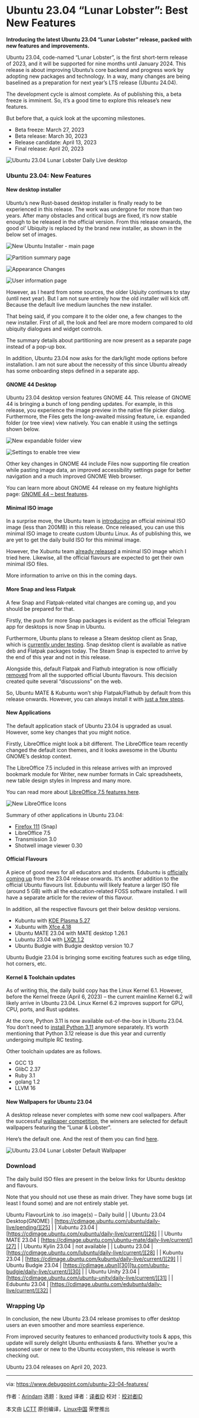 [#]: subject: "Ubuntu 23.04 “Lunar Lobster”: Best New Features"
[#]: via: "https://www.debugpoint.com/ubuntu-23-04-features/"
[#]: author: "Arindam https://www.debugpoint.com/author/admin1/"
[#]: collector: "lkxed"
[#]: translator: " "
[#]: reviewer: " "
[#]: publisher: " "
[#]: url: " "

Ubuntu 23.04 “Lunar Lobster”: Best New Features
======

**Introducing the latest Ubuntu 23.04 “Lunar Lobster” release, packed with new features and improvements.**

Ubuntu 23.04, code-named “Lunar Lobster”, is the first short-term release of 2023, and it will be supported for nine months until January 2024. This release is about improving Ubuntu’s core backend and progress work by adopting new packages and technology. In a way, many changes are being baselined as a preparation for next year’s LTS release (Ubuntu 24.04).

The development cycle is almost complete. As of publishing this, a beta freeze is imminent. So, it’s a good time to explore this release’s new features.

But before that, a quick look at the upcoming milestones.

- Beta freeze: March 27, 2023
- Beta release: March 30, 2023
- Release candidate: April 13, 2023
- Final release: April 20, 2023

![Ubuntu 23.04 Lunar Lobster Daily Live desktop][1]

### Ubuntu 23.04: New Features

#### New desktop installer

Ubuntu’s new Rust-based desktop installer is finally ready to be experienced in this release. The work was undergone for more than two years. After many obstacles and critical bugs are fixed, it’s now stable enough to be released in the official version. From this release onwards, the good ol’ Ubiquity is replaced by the brand new installer, as shown in the below set of images.

![New Ubuntu Installer - main page][2]

![Partition summary page][3]

![Appearance Changes][4]

![User information page][5]

However, as I heard from some sources, the older Uqiuity continues to stay (until next year). But I am not sure entirely how the old installer will kick off. Because the default live medium launches the new installer.

That being said, if you compare it to the older one, a few changes to the new installer. First of all, the look and feel are more modern compared to old ubiquity dialogues and widget controls.

The summary details about partitioning are now present as a separate page instead of a pop-up box.

In addition, Ubuntu 23.04 now asks for the dark/light mode options before installation. I am not sure about the necessity of this since Ubuntu already has some onboarding steps defined in a separate app.

#### GNOME 44 Desktop

Ubuntu 23.04 desktop version features GNOME 44. This release of GNOME 44 is bringing a bunch of long pending updates. For example, in this release, you experience the image preview in the native file picker dialog. Furthermore, the Files gets the long-awaited missing feature, i.e. expanded folder (or tree view) view natively. You can enable it using the settings shown below.

![New expandable folder view][6]

![Settings to enable tree view][7]

Other key changes in GNOME 44 include Files now supporting file creation while pasting image data, an improved accessibility settings page for better navigation and a much improved GNOME Web browser.

You can learn more about GNOME 44 release on my feature highlights page: [GNOME 44 – best features][8].

#### Minimal ISO image

In a surprise move, the Ubuntu team is [introducing][9] an official minimal ISO image (less than 200MB) in this release. Once released, you can use this minimal ISO image to create custom Ubuntu Linux. As of publishing this, we are yet to get the daily build ISO for this minimal image.

However, the Xubuntu team [already released][10] a minimal ISO image which I tried here. Likewise, all the official flavours are expected to get their own minimal ISO files.

More information to arrive on this in the coming days.

#### More Snap and less Flatpak

A few Snap and Flatpak-related vital changes are coming up, and you should be prepared for that.

Firstly, the push for more Snap packages is evident as the official Telegram app for desktops is now Snap in Ubuntu.

Furthermore, Ubuntu plans to release a Steam desktop client as Snap, which is [currently under testing][11]. Snap desktop client is available as native deb and Flatpak packages today. The Steam Snap is expected to arrive by the end of this year and not in this release.

Alongside this, default Flatpak and Flathub integration is now officially [removed][12] from all the supported official Ubuntu flavours. This decision created quite several “discussions” on the web.

So, Ubuntu MATE & Kubuntu won’t ship Flatpak/Flathub by default from this release onwards. However, you can always install it with [just a few steps][13].

#### New Applications

The default application stack of Ubuntu 23.04 is upgraded as usual. However, some key changes that you might notice.

Firstly, LibreOffice might look a bit different. The LibreOffice team recently changed the default icon themes, and it looks awesome in the Ubuntu GNOME’s desktop context.

The LibreOffice 7.5 included in this release arrives with an improved bookmark module for Writer, new number formats in Calc spreadsheets, new table design styles in Impress and many more.

You can read more about [LibreOffice 7.5 features here][14].

![New LibreOffice Icons][15]

Summary of other applications in Ubuntu 23.04:

- [Firefox 111][16] (Snap)
- LibreOffice 7.5
- Transmission 3.0
- Shotwell image viewer 0.30

#### Official Flavours

A piece of good news for all educators and students. Edubuntu is [officially coming up][17] from the 23.04 release onwards. It’s another addition to the official Ubuntu flavours list. Edubuntu will likely feature a larger ISO file (around 5 GB) with all the education-related FOSS software installed. I will have a separate article for the review of this flavour.

In addition, all the respective flavours get their below desktop versions.

- Kubuntu with [KDE Plasma 5.27][18]
- Xubuntu with [Xfce 4.18][19]
- Ubuntu MATE 23.04 with MATE desktop 1.26.1
- Lubuntu 23.04 with [LXQt 1.2][20]
- Ubuntu Budgie with Budgie desktop version 10.7

Ubuntu Budgie 23.04 is bringing some exciting features such as edge tiling, hot corners, etc.

#### Kernel & Toolchain updates

As of writing this, the daily build copy has the Linux Kernel 6.1. However, before the Kernel freeze (April 6, 2023) – the current mainline Kernel 6.2 will likely arrive in Ubuntu 23.04. Linux Kernel 6.2 improves support for GPU, CPU, ports, and Rust updates.

At the core, Python 3.11 is now available out-of-the-box in Ubuntu 23.04. You don’t need to [install Python 3.11][21] anymore separately. It’s worth mentioning that Python 3.12 release is due this year and currently undergoing multiple RC testing.

Other toolchain updates are as follows.

- GCC 13
- GlibC 2.37
- Ruby 3.1
- golang 1.2
- LLVM 16

#### New Wallpapers for Ubuntu 23.04

A desktop release never completes with some new cool wallpapers. After the successful [wallpaper competition][22], the winners are selected for default wallpapers featuring the “Lunar & Lobster”.

Here’s the default one. And the rest of them you can find [here][23].

![Ubuntu 23.04 Lunar Lobster Default Wallpaper][24]

### Download

The daily build ISO files are present in the below links for Ubuntu desktop and flavours.

Note that you should not use these as main driver. They have some bugs (at least I found some) and are not entirely stable yet.

Ubuntu FlavourLink to .iso image(s) – Daily build |
| Ubuntu 23.04 Desktop(GNOME) | [https://cdimage.ubuntu.com/ubuntu/daily-live/pending/][25] |
| Xubuntu 23.04 | [https://cdimage.ubuntu.com/xubuntu/daily-live/current/][26] |
| Ubuntu MATE 23.04 | [https://cdimage.ubuntu.com/ubuntu-mate/daily-live/current/][27] |
| Ubuntu Kylin 23.04 | not available |
| Lubuntu 23.04 | [https://cdimage.ubuntu.com/lubuntu/daily-live/current/][28] |
| Kubuntu 23.04 | [https://cdimage.ubuntu.com/kubuntu/daily-live/current/][29] |
| Ubuntu Budgie 23.04 | [https://cdimage.ubun][30][tu.com/ubuntu-budgie/daily-live/current/][30] |
| Ubuntu Unity 23.04 | [https://cdimage.ubuntu.com/ubuntu-unity/daily-live/current/][31] |
| Edubuntu 23.04 | [https://cdimage.ubuntu.com/edubuntu/daily-live/current/][32] |

### Wrapping Up

In conclusion, the new Ubuntu 23.04 release promises to offer desktop users an even smoother and more seamless experience.

From improved security features to enhanced productivity tools & apps, this update will surely delight Ubuntu enthusiasts & fans. Whether you’re a seasoned user or new to the Ubuntu ecosystem, this release is worth checking out.

Ubuntu 23.04 releases on April 20, 2023.

--------------------------------------------------------------------------------

via: https://www.debugpoint.com/ubuntu-23-04-features/

作者：[Arindam][a]
选题：[lkxed][b]
译者：[译者ID](https://github.com/译者ID)
校对：[校对者ID](https://github.com/校对者ID)

本文由 [LCTT](https://github.com/LCTT/TranslateProject) 原创编译，[Linux中国](https://linux.cn/) 荣誉推出

[a]: https://www.debugpoint.com/author/admin1/
[b]: https://github.com/lkxed/
[1]: https://www.debugpoint.com/wp-content/uploads/2023/03/Ubuntu-23.04-Lunar-Lobster-Daily-Live-desktop.jpg
[2]: https://www.debugpoint.com/wp-content/uploads/2023/03/New-Ubuntu-Installer-main-page.jpg
[3]: https://www.debugpoint.com/wp-content/uploads/2023/03/Partition-summary-page.jpg
[4]: https://www.debugpoint.com/wp-content/uploads/2023/03/Appearane-changes.jpg
[5]: https://www.debugpoint.com/wp-content/uploads/2023/03/User-information-page.jpg
[6]: https://www.debugpoint.com/wp-content/uploads/2023/02/New-expandable-folder-view.jpg
[7]: https://www.debugpoint.com/wp-content/uploads/2023/02/Settings-to-enable-tree-view.jpg
[8]: https://www.debugpoint.com/gnome-44/
[9]: https://debugpointnews.com/ubuntu-mini-iso-announcement/
[10]: https://www.debugpoint.com/xubuntu-minimal/
[11]: https://discourse.ubuntu.com/t/steam-call-for-testing/34575
[12]: https://debugpointnews.com/ubuntu-flavours-flatpak/
[13]: https://www.debugpoint.com/how-to-install-flatpak-apps-ubuntu-linux/
[14]: https://www.debugpoint.com/libreoffice-7-5/
[15]: https://www.debugpoint.com/wp-content/uploads/2023/03/New-LibreOffice-Icons.jpg
[16]: https://debugpointnews.com/firefox-111/
[17]: https://discourse.ubuntu.com/t/announcing-edubuntu-revival/32929
[18]: https://www.debugpoint.com/kde-plasma-5-27/
[19]: https://www.debugpoint.com/xfce-4-18-review/
[20]: https://www.debugpoint.com/lxqt-1-2-0-features/
[21]: https://www.debugpoint.com/install-python-3-11-ubuntu/
[22]: https://debugpointnews.com/ubuntu-23-04-wallpaper-competition/
[23]: https://discourse.ubuntu.com/t/lunar-lobster-23-04-wallpaper-competition/33132
[24]: https://www.debugpoint.com/wp-content/uploads/2023/03/Ubuntu-23.04-Lunar-Lobster-Default-Wallpapers.jpg
[25]: https://cdimage.ubuntu.com/ubuntu/daily-live/pending/
[26]: https://cdimage.ubuntu.com/xubuntu/daily-live/current/
[27]: https://cdimage.ubuntu.com/ubuntu-mate/daily-live/current/
[28]: https://cdimage.ubuntu.com/lubuntu/daily-live/current/
[29]: https://cdimage.ubuntu.com/kubuntu/daily-live/current/
[30]: https://cdimage.ubuntu.com/ubuntu-budgie/daily-live/current/
[31]: https://cdimage.ubuntu.com/ubuntu-unity/daily-live/current/
[32]: https://cdimage.ubuntu.com/edubuntu/daily-live/current/